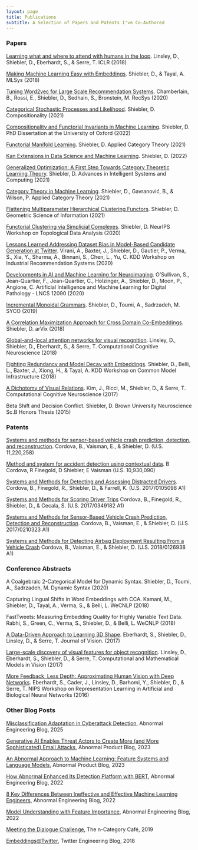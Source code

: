 ```yaml
---
layout: page
title: Publications
subtitle: A Selection of Papers and Patents I've Co-Authored
---
```

<script>
  (function(i,s,o,g,r,a,m){i['GoogleAnalyticsObject']=r;i[r]=i[r]||function(){
  (i[r].q=i[r].q||[]).push(arguments)},i[r].l=1*new Date();a=s.createElement(o),
  m=s.getElementsByTagName(o)[0];a.async=1;a.src=g;m.parentNode.insertBefore(a,m)
  })(window,document,'script','https://www.google-analytics.com/analytics.js','ga');

  ga('create', 'UA-82391879-1', 'auto');
  ga('send', 'pageview');

</script>


### Papers

[Learning what and where to attend with humans in the loop](https://openreview.net/forum?id=BJgLg3R9KQ). Linsley, D., Shiebler, D., Eberhardt, S., & Serre, T. ICLR (2018)

[Making Machine Learning Easy with Embeddings](https://mlsys.org/Conferences/doc/2018/115.pdf). Shiebler, D., & Tayal, A. MLSys (2018)

[Tuning Word2vec for Large Scale Recommendation Systems](https://dl.acm.org/doi/abs/10.1145/3383313.3418486). Chamberlain, B., Rossi, E., Shiebler, D., Sedhain, S., Bronstein, M. RecSys (2020)

[Categorical Stochastic Processes and Likelihood](https://arxiv.org/abs/2005.04735). Shiebler, D. Compositionality (2021)


[Compositionality and Functorial Invariants in Machine Learning](https://ora.ox.ac.uk/objects/uuid:ec72e338-d95e-4bd6-9412-7ac76b7ddc15). Shiebler, D. PhD Dissertation at the University of Oxford (2022)

[Functorial Manifold Learning](https://arxiv.org/abs/2011.07435). Shiebler, D. Applied Category Theory (2021)

[Kan Extensions in Data Science and Machine Learning](https://arxiv.org/abs/2203.09018). Shiebler, D. (2022)

[Generalized Optimization: A First Step Towards Category Theoretic Learning Theory](https://arxiv.org/abs/2109.10262). Shiebler, D. Advances in Intelligent Systems and Computing (2021)

[Category Theory in Machine Learning](https://arxiv.org/abs/2106.07032). Shiebler, D., Gavranović, B., & Wilson, P. Applied Category Theory (2021)

[Flattening Multiparameter Hierarchical Clustering Functors](https://arxiv.org/abs/2104.14734). Shiebler, D. Geometric Science of Information (2021)

[Functorial Clustering via Simplicial Complexes](https://openreview.net/pdf?id=ZkDLcXCP5sV). Shiebler, D. NeurIPS Workshop on Topological Data Analysis (2020)


[Lessons Learned Addressing Dataset Bias in Model-Based Candidate Generation at Twitter](https://irsworkshop.github.io/2020/publications/paper_2_%20Virani_Twitter.pdf). Virani, A., Baxter, J., Shiebler, D., Gautier, P., Verma, S., Xia, Y., Sharma, A., Binnani, S., Chen, L., Yu, C. KDD Workshop on Industrial Recommendation Systems (2020)

[Developments in AI and Machine Learning for Neuroimaging](https://link.springer.com/chapter/10.1007/978-3-030-50402-1_18). O’Sullivan, S., Jean-Quartier, F., Jean-Quartier, C., Holzinger, A., Shiebler, D., Moon, P., Angione, C. Artificial Intelligence and Machine Learning for Digital Pathology - LNCS 12090 (2020)

[Incremental Monoidal Grammars](https://arxiv.org/abs/2001.02296). Shiebler, D., Toumi, A., Sadrzadeh, M. SYCO (2019)


[A Correlation Maximization Approach for Cross Domain Co-Embeddings](https://arxiv.org/abs/1809.03497). Shiebler, D. arVix (2018)

[Global-and-local attention networks for visual recognition](https://arxiv.org/abs/1805.08819). Linsley, D., Shiebler, D., Eberhardt, S., & Serre, T.  Computational Cognitive Neuroscience (2018)

[Fighting Redundancy and Model Decay with Embeddings](https://arxiv.org/abs/1809.07703). Shiebler, D., Belli, L., Baxter, J., Xiong, H., & Tayal, A.  KDD Workshop on Common Model Infrastructure (2018)


[A Dichotomy of Visual Relations](https://www2.securecms.com/CCNeuro/docs-0/5928ea9668ed3f69508a256a.pdf). Kim, J., Ricci, M., Shiebler, D., & Serre, T. Computational Cognitive Neuroscience (2017)

Beta Shift and Decision Conflict. Shiebler, D. Brown University Neuroscience Sc.B Honors Thesis (2015)


### Patents


[Systems and methods for sensor-based vehicle crash prediction, detection, and reconstruction](https://patents.google.com/patent/US11220258B2/en). Cordova, B., Vaisman, E., &  Shiebler, D. (U.S. 11,220,258)


[Method and system for accident detection using contextual data](https://patents.google.com/patent/US10930090B2/en). B Cordova, R Finegold, D Shiebler, E Vaisman (U.S. 10,930,090)

[Systems and Methods for Detecting and Assessing Distracted Drivers](https://patents.google.com/patent/US20170105098A1/en). Cordova, B., Finegold, R., Shiebler, D., & Farrell, K. (U.S. 2017/0105098 A1)

[Systems and Methods for Scoring Driver Trips](https://patents.google.com/patent/US20170349182A1/en) Cordova, B., Finegold, R., Shiebler, D., & Cecala, S. (U.S. 2017/0349182 A1)

[Systems and Methods for Sensor-Based Vehicle Crash Prediction, Detection and Reconstruction](https://patents.google.com/patent/US20170210323A1/en). Cordova, B., Vaisman, E., &  Shiebler, D. (U.S. 2017/0210323 A1)

[Systems and Methods for Detecting Airbag Deployment Resulting From a Vehicle Crash](https://patents.google.com/patent/US20180126938A1/en) Cordova, B., Vaisman, E., &  Shiebler, D. (U.S. 2018/0126938 A1)


### Conference Abstracts

A Coalgebraic 2-Categorical Model for Dynamic Syntax. Shiebler, D., Toumi, A., Sadrzadeh, M. Dynamic Syntax (2020)

Capturing Lingual Shifts in Word Embeddings with CCA. Kamani, M., Shiebler, D., Tayal, A., Verma, S., & Belli, L.  WeCNLP (2018)

FastTweets: Measuring Embedding Quality for Highly Variable Text Data. Rabhi, S., Green, C., Verma, S., Shiebler, D., & Belli, L. WeCNLP (2018)

[A Data-Driven Approach to Learning 3D Shape](https://jov.arvojournals.org/article.aspx?articleid=2651288). Eberhardt, S., Shiebler, D., Linsley, D., & Serre, T. Journal of Vision. (2017)

[Large-scale discovery of visual features for object recognition](https://docs.lib.purdue.edu/modvis/2017/session02/4/). Linsley, D., Eberhardt, S., Shiebler, D., & Serre, T. Computational and Mathematical Models in Vision (2017)

[More Feedback, Less Depth: Approximating Human Vision with Deep Networks](https://docs.google.com/viewer?a=v&pid=sites&srcid=ZGVmYXVsdGRvbWFpbnxtbGluaTIwMTZuaXBzfGd4OjUwYjk3YzdmMjdlNGVlM2E). Eberhardt, S., Cader, J., Linsley, D., Barhomi, Y., Shiebler, D., & Serre, T. NIPS Workshop on Representation Learning in Artificial and Biological Neural Networks (2016)


### Other Blog Posts 


[Misclassification Adaptation in Cyberattack Detection](https://abnormalsecurity.com/blog/misclassification-adaptation-in-cyberattack-detection), Abnormal Engineering Blog, 2025

[Generative AI Enables Threat Actors to Create More (and More Sophisticated) Email Attacks](https://abnormalsecurity.com/blog/generative-ai-chatgpt-enables-threat-actors-more-attacks), Abnormal Product Blog, 2023

[An Abnormal Approach to Machine Learning: Feature Systems and Language Models](https://abnormalsecurity.com/blog/machine-learning-feature-systems-models), Abnormal Product Blog, 2023


[How Abnormal Enhanced Its Detection Platform with BERT](https://abnormalsecurity.com/blog/enhanced-detection-platform-bert-large-language-models), Abnormal Engineering Blog, 2022


[8 Key Differences Between Ineffective and Effective Machine Learning Engineers](https://abnormalsecurity.com/blog/ineffective-vs-effective-machine-learning-engineers), Abnormal Engineering Blog, 2022

[Model Understanding with Feature Importance](https://abnormalsecurity.com/blog/model-understanding-with-feature-importance), Abnormal Engineering Blog, 2022

[Meeting the Dialogue Challenge](https://golem.ph.utexas.edu/category/2019/06/meeting_the_dialogue_challenge.html#more), The n-Category Café, 2019

[Embeddings@Twitter](https://blog.twitter.com/engineering/en_us/topics/insights/2018/embeddingsattwitter.html), Twitter Engineering Blog, 2018

